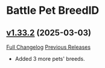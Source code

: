 # Battle Pet BreedID

## [v1.33.2](https://github.com/MMOSimca/BattlePetBreedID/tree/v1.33.2) (2025-03-03)
[Full Changelog](https://github.com/MMOSimca/BattlePetBreedID/compare/v1.33.1...v1.33.2) [Previous Releases](https://github.com/MMOSimca/BattlePetBreedID/releases)

- Added 3 more pets' breeds.  
